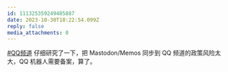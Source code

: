 ```yaml
---
id: 111325359249485887
date: 2023-10-30T18:22:54.099Z
reply: false
media_attachments: 0
---
```


[#QQ频道](https://e5n.cc/tags/QQ%E9%A2%91%E9%81%93) 仔细研究了一下，把 Mastodon/Memos 同步到 QQ 频道的政策风险太大，QQ 机器人需要备案，算了。

